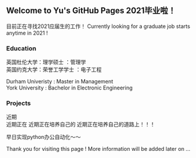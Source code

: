 ## Welcome to Yu's GitHub Pages 2021毕业啦！

目前正在寻找2021应届生的工作！
Currently looking for a graduate job starts anytime in 2021 !

### Education

英国杜伦大学：理学硕士 ：管理学<br/>
英国约克大学：荣誉工学学士 ：电子工程<br/>

Durham Univeristy : Master in Management <br/>
York   University : Bachelor in Electronic Engineering 

### Projects

近期<br/>
近期正在
近期正在培养自己的
近期正在培养自己的道路上！！！

早日实现python办公自动化～～ 

Thank you for visiting this page ! 
More information will be added later on ...
